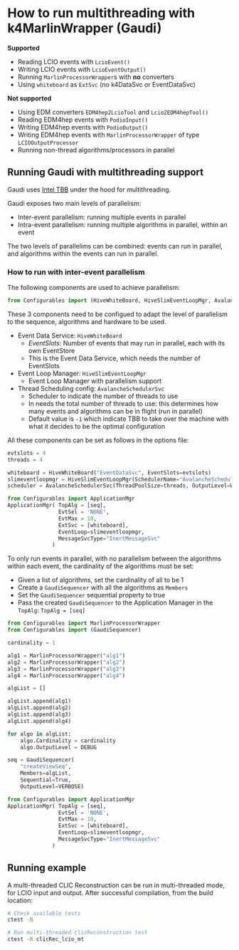 # How to run multithreading with k4MarlinWrapper (Gaudi)

**Supported**
- Reading LCIO events with `LcioEvent()`
- Writing LCIO events with `LcioEventOutput()`
- Running `MarlinProcessorWrapper`s with **no** converters
- Using `whiteboard` as `ExtSvc` (no k4DataSvc or EventDataSvc)

**Not supported**
- Using EDM converters `EDM4hep2LcioTool` and `Lcio2EDM4hepTool()`
- Reading EDM4hep events with `PodioInput()`
- Writing EDM4hep events with `PodioOutput()`
- Writing EDM4hep events with `MarlinProcessorWrapper` of type `LCIOOutputProcessor`
- Running non-thread algorithms/processors in parallel

## Running Gaudi with multithreading support

Gaudi uses [Intel TBB](https://oneapi-src.github.io/oneTBB/) under the hood for multithreading.

Gaudi exposes two main levels of parallelism:
- Inter-event parallelism: running multiple events in parallel
- Intra-event parallelism: running multiple algorithms in parallel, within an event

The two levels of parallelims can be combined: events can run in parallel, and algorithms within the events can run in parallel.

### How to run with inter-event parallelism

The following components are used to achieve parallelism:

```python 
from Configurables import (HiveWhiteBoard, HiveSlimEventLoopMgr, AvalancheSchedulerSvc)
```

These 3 components need to be configued to adapt the level of parallelism to the sequence, algorithms and hardware to be used.

- Event Data Service: `HiveWhiteBoard`
  + *EventSlots*: Number of events that may run in parallel, each with its own EventStore
  + This is the Event Data Service, which needs the number of EventSlots
- Event Loop Manager: `HiveSlimEventLoopMgr`
  + Event Loop Manager with parallelism support
- Thread Scheduling config: `AvalancheSchedulerSvc`
  + Scheduler to indicate the number of threads to use
  + In needs the total number of threads to use: this determines how many events and algorithms can be in flight (run in parallel)
  + Default value is `-1` which indicate TBB to take over the machine with what it decides to be the optimal configuration


All these components can be set as follows in the options file:

```python
evtslots = 4
threads = 4

whiteboard = HiveWhiteBoard("EventDataSvc", EventSlots=evtslots)
slimeventloopmgr = HiveSlimEventLoopMgr(SchedulerName="AvalancheSchedulerSvc", OutputLevel=DEBUG)
scheduler = AvalancheSchedulerSvc(ThreadPoolSize=threads, OutputLevel=WARNING)

from Configurables import ApplicationMgr
ApplicationMgr( TopAlg = [seq],
                EvtSel = 'NONE',
                EvtMax = 10,
                ExtSvc = [whiteboard],
                EventLoop=slimeventloopmgr,
                MessageSvcType="InertMessageSvc"
              )
```

To only run events in parallel, with no parallelism between the algorithms within each event, the cardinality of the algorithms must be set:

- Given a list of algorithms, set the cardinality of all to be 1
- Create a `GaudiSequencer` with all the algorithms as `Members`
- Set the `GaudiSequencer` sequential property to true
- Pass the created `GaudiSequencer` to the Application Manager in the `TopAlg`: `TopAlg = [seq]`

```python
from Configurables import MarlinProcessorWrapper
from Configurables import (GaudiSequencer)

cardinality = 1

alg1 = MarlinProcessorWrapper("alg1")
alg2 = MarlinProcessorWrapper("alg2")
alg3 = MarlinProcessorWrapper("alg3")
alg4 = MarlinProcessorWrapper("alg4")

algList = []

algList.append(alg1)
algList.append(alg2)
algList.append(alg3)
algList.append(alg4)

for algo in algList:
    algo.Cardinality = cardinality
    algo.OutputLevel = DEBUG

seq = GaudiSequencer(
    "createViewSeq",
    Members=algList,
    Sequential=True,
    OutputLevel=VERBOSE)

from Configurables import ApplicationMgr
ApplicationMgr( TopAlg = [seq],
                EvtSel = 'NONE',
                EvtMax = 10,
                ExtSvc = [whiteboard],
                EventLoop=slimeventloopmgr,
                MessageSvcType="InertMessageSvc"
              )
```

## Running example

A multi-threaded CLIC Reconstruction can be run in multi-threaded mode, for LCIO input and output.
After successful compilation, from the build location:

```sh
# Check available tests
ctest -N

# Run multi-threaded clicReconstruction test
ctest -R clicRec_lcio_mt
```
